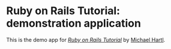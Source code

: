 # Ruby on Rails Tutorial: demonstration application

This is the demo app for [*Ruby on Rails Tutorial*](http://railstutorial.org) by [Michael Hartl](http://michaelhartl.com).